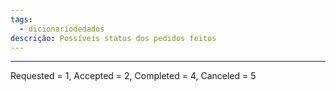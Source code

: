 ```yaml
---
tags:
  - dicionariodedados
descrição: Possíveis status dos pedidos feitos
---
```

---

Requested = 1,
Accepted = 2,
Completed = 4,
Canceled = 5